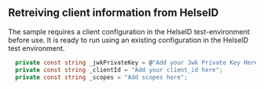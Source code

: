 ## Retreiving client information from HelseID

The sample requires a client configuration in the HelseID test-environment before use. It is ready to run using an existing configuration in the HelseID test environment.

```csharp
  private const string _jwkPrivateKey = @"Add your Jwk Private Key Here";
  private const string _clientId = "Add your client_id here";
  private const string _scopes = "Add scopes here";
```
